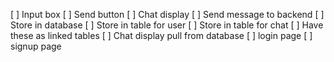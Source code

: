 [ ] Input box 
[ ] Send button 
[ ] Chat display 
[ ] Send message to backend 
[ ] Store in database 
    [ ] Store in table for user 
    [ ] Store in table for chat 
    [ ] Have these as linked tables
[ ] Chat display pull from database 
[ ] login page
[ ] signup page
